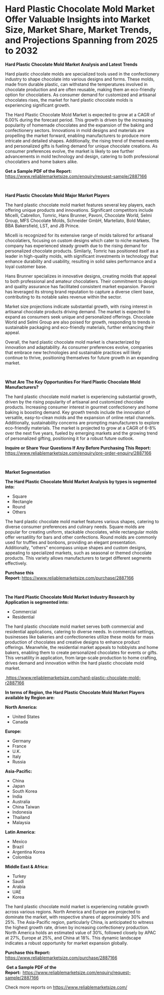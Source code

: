 <p><h1>Hard Plastic Chocolate Mold Market Offer Valuable Insights into Market Size, Market Share, Market Trends, and Projections Spanning from 2025 to 2032</h1></p><p><strong>Hard Plastic Chocolate Mold Market Analysis and Latest Trends</strong></p>
<p><p>Hard plastic chocolate molds are specialized tools used in the confectionery industry to shape chocolate into various designs and forms. These molds, made from durable plastic, can withstand the temperatures involved in chocolate production and are often reusable, making them an eco-friendly option for chocolatiers. As consumer demand for customized and artisanal chocolates rises, the market for hard plastic chocolate molds is experiencing significant growth.</p><p>The Hard Plastic Chocolate Mold Market is expected to grow at a CAGR of 6.00% during the forecast period. This growth is driven by the increasing popularity of homemade chocolates and the expansion of the baking and confectionery sectors. Innovations in mold designs and materials are propelling the market forward, enabling manufacturers to produce more intricate and detailed shapes. Additionally, the rising trend of themed events and personalized gifts is fueling demand for unique chocolate creations. As consumer preferences evolve, the market is likely to see further advancements in mold technology and design, catering to both professional chocolatiers and home bakers alike.</p></p>
<p><strong>Get a Sample PDF of the Report:&nbsp;</strong> <a href="https://www.reliablemarketsize.com/enquiry/request-sample/2887166?utm_campaign=3508&utm_medium=2&utm_source=Github&utm_content=ia&utm_term=13032025&utm_id=hard-plastic-chocolate-mold">https://www.reliablemarketsize.com/enquiry/request-sample/2887166</a></p>
<p>&nbsp;</p>
<p><strong>Hard Plastic Chocolate Mold Major Market Players</strong></p>
<p><p>The hard plastic chocolate mold market features several key players, each offering unique products and innovations. Significant competitors include Micelli, Cabrellon, Tomric, Hans Brunner, Pavoni, Chocolate World, Selmi Group, MFS Chocolate Molds, Schneider GmbH, Martellato, Bold Maker, BBA Bakersfield, LST, and JB Prince.</p><p>Micelli is recognized for its extensive range of molds tailored for artisanal chocolatiers, focusing on custom designs which cater to niche markets. The company has experienced steady growth due to the rising demand for personalized chocolate products. Similarly, Tomric has positioned itself as a leader in high-quality molds, with significant investments in technology that enhance durability and usability, resulting in solid sales performance and a loyal customer base.</p><p>Hans Brunner specializes in innovative designs, creating molds that appeal to both professional and amateur chocolatiers. Their commitment to design and quality assurance has facilitated consistent market expansion. Pavoni has leveraged its strong brand reputation to capture a diverse client base, contributing to its notable sales revenue within the sector.</p><p>Market size projections indicate substantial growth, with rising interest in artisanal chocolate products driving demand. The market is expected to expand as consumers seek unique and personalized offerings. Chocolate World and Selmi Group are also poised for growth, responding to trends in sustainable packaging and eco-friendly materials, further enhancing their appeal.</p><p>Overall, the hard plastic chocolate mold market is characterized by innovation and adaptability. As consumer preferences evolve, companies that embrace new technologies and sustainable practices will likely continue to thrive, positioning themselves for future growth in an expanding market.</p></p>
<p>&nbsp;</p>
<p><strong>What Are The Key Opportunities For Hard Plastic Chocolate Mold Manufacturers?</strong></p>
<p><p>The hard plastic chocolate mold market is experiencing substantial growth, driven by the rising popularity of artisanal and customized chocolate products. Increasing consumer interest in gourmet confectionery and home baking is boosting demand. Key growth trends include the innovation of versatile, easy-to-clean molds and the expansion of online retail channels. Additionally, sustainability concerns are prompting manufacturers to explore eco-friendly materials. The market is projected to grow at a CAGR of 6-8% over the next five years, fueled by emerging markets and the growing trend of personalized gifting, positioning it for a robust future outlook.</p></p>
<p><strong>Inquire or Share Your Questions If Any Before Purchasing This Report:</strong> <a href="https://www.reliablemarketsize.com/enquiry/pre-order-enquiry/2887166?utm_campaign=3508&utm_medium=2&utm_source=Github&utm_content=ia&utm_term=13032025&utm_id=hard-plastic-chocolate-mold">https://www.reliablemarketsize.com/enquiry/pre-order-enquiry/2887166</a></p>
<p>&nbsp;</p>
<p><strong>Market Segmentation</strong></p>
<p><strong>The Hard Plastic Chocolate Mold Market Analysis by types is segmented into:</strong></p>
<p><ul><li>Square</li><li>Rectangle</li><li>Round</li><li>Others</li></ul></p>
<p><p>The hard plastic chocolate mold market features various shapes, catering to diverse consumer preferences and culinary needs. Square molds are popular for creating uniform, stackable chocolates, while rectangular molds offer versatility for bars and other confections. Round molds are commonly used for truffles and bonbons, providing an elegant presentation. Additionally, "others" encompass unique shapes and custom designs, appealing to specialized markets, such as seasonal or themed chocolate products. This variety allows manufacturers to target different segments effectively.</p></p>
<p><strong>Purchase this Report:&nbsp;</strong><a href="https://www.reliablemarketsize.com/purchase/2887166?utm_campaign=3508&utm_medium=2&utm_source=Github&utm_content=ia&utm_term=13032025&utm_id=hard-plastic-chocolate-mold">https://www.reliablemarketsize.com/purchase/2887166</a></p>
<p>&nbsp;</p>
<p><strong>The Hard Plastic Chocolate Mold Market Industry Research by Application is segmented into:</strong></p>
<p><ul><li>Commercial</li><li>Residential</li></ul></p>
<p><p>The hard plastic chocolate mold market serves both commercial and residential applications, catering to diverse needs. In commercial settings, businesses like bakeries and confectioneries utilize these molds for mass production of chocolates and creative designs to enhance product offerings. Meanwhile, the residential market appeals to hobbyists and home bakers, enabling them to create personalized chocolates for events or gifts. This versatility in application, from large-scale production to home crafting, drives demand and innovation within the hard plastic chocolate mold market.</p></p>
<p><a href="https://www.reliablemarketsize.com/hard-plastic-chocolate-mold-r2887166?utm_campaign=3508&utm_medium=2&utm_source=Github&utm_content=ia&utm_term=13032025&utm_id=hard-plastic-chocolate-mold">&nbsp;https://www.reliablemarketsize.com/hard-plastic-chocolate-mold-r2887166</a></p>
<p><strong>In terms of Region, the Hard Plastic Chocolate Mold Market Players available by Region are:</strong></p>
<p>
    <p> <strong> North America: </strong>
        <ul>
            <li>United States</li>
            <li>Canada</li>
        </ul>
        </p> 
    <p> <strong> Europe: </strong>
        <ul>
            <li>Germany</li>
            <li>France</li>
            <li>U.K.</li>
            <li>Italy</li>
            <li>Russia</li>
        </ul>
        </p> 
    <p> <strong> Asia-Pacific: </strong>
        <ul>
            <li>China</li>
            <li>Japan</li>
            <li>South Korea</li>
            <li>India</li>
            <li>Australia</li>
            <li>China Taiwan</li>
            <li>Indonesia</li>
            <li>Thailand</li>
            <li>Malaysia</li>
        </ul>
        </p> 
    <p> <strong> Latin America: </strong>
        <ul>
            <li>Mexico</li>
            <li>Brazil</li>
            <li>Argentina Korea</li>
            <li>Colombia</li>
        </ul>
        </p> 
    <p> <strong> Middle East & Africa: </strong>
        <ul>
            <li>Turkey</li>
            <li>Saudi</li>
            <li>Arabia</li>
            <li>UAE</li>
            <li>Korea</li>
        </ul>
    </p>
    </p>
<p><p>The hard plastic chocolate mold market is experiencing notable growth across various regions. North America and Europe are projected to dominate the market, with respective shares of approximately 30% and 25%. The Asia-Pacific region, particularly China, is anticipated to witness the highest growth rate, driven by increasing confectionery production. North America holds an estimated value of 30%, followed closely by APAC at 27%, Europe at 25%, and China at 18%. This dynamic landscape indicates a robust opportunity for market expansion globally.</p></p>
<p><strong>Purchase this Report: </strong><a href="https://www.reliablemarketsize.com/purchase/2887166?utm_campaign=3508&utm_medium=2&utm_source=Github&utm_content=ia&utm_term=13032025&utm_id=hard-plastic-chocolate-mold">https://www.reliablemarketsize.com/purchase/2887166</a></p>
<p>&nbsp;<strong>Get a Sample PDF of the Report:&nbsp;&nbsp;</strong><a href="https://www.reliablemarketsize.com/enquiry/request-sample/2887166?utm_campaign=3508&utm_medium=2&utm_source=Github&utm_content=ia&utm_term=13032025&utm_id=hard-plastic-chocolate-mold">https://www.reliablemarketsize.com/enquiry/request-sample/2887166</a></p>
<p><strong></strong></p>
<p>Check more reports on <a href="https://www.reliablemarketsize.com/?utm_campaign=3508&utm_medium=2&utm_source=Github&utm_content=ia&utm_term=13032025&utm_id=hard-plastic-chocolate-mold">https://www.reliablemarketsize.com/</a></p>